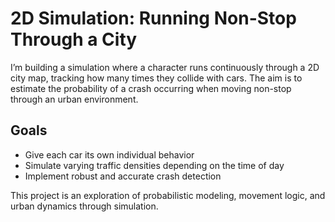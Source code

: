 # 2D Simulation: Running Non-Stop Through a City

I’m building a simulation where a character runs continuously through a 2D city map, tracking how many times they collide with cars. The aim is to estimate the probability of a crash occurring when moving non-stop through an urban environment.

## Goals

- Give each car its own individual behavior
- Simulate varying traffic densities depending on the time of day
- Implement robust and accurate crash detection

This project is an exploration of probabilistic modeling, movement logic, and urban dynamics through simulation.
